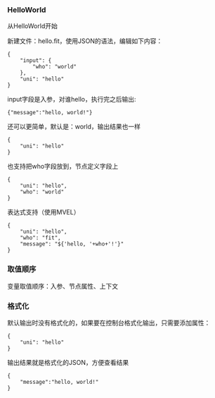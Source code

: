 ### HelloWorld

从HelloWorld开始

新建文件：hello.fit，使用JSON的语法，编辑如下内容：

```
{
    "input": {
        "who": "world"
    },
    "uni": "hello"
}
```

input字段是入参，对谁hello，执行完之后输出:

```
{"message":"hello, world!"}
```

还可以更简单，默认是：world，输出结果也一样

```
{
    "uni": "hello"
}
```

也支持把who字段放到，节点定义字段上

```
{
    "uni": "hello",
    "who": "world"
}
```

表达式支持（使用MVEL）

```
{
    "uni": "hello",
    "who": "fit",
    "message": "${'hello, '+who+'!'}"
}
```

### 取值顺序

变量取值顺序：入参、节点属性、上下文

### 格式化

默认输出时没有格式化的，如果要在控制台格式化输出，只需要添加属性：

```
{
    "uni": "hello"
}
```

输出结果就是格式化的JSON，方便查看结果

```
{
	"message":"hello, world!"
}
```